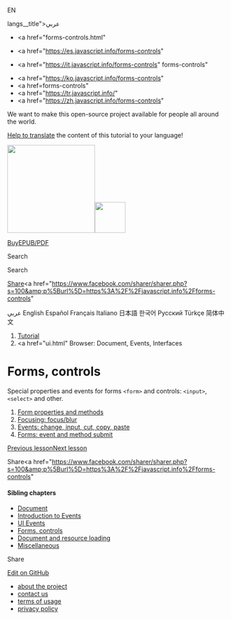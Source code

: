 EN

langs\_\_title">عربي</span></a>

- <a href="forms-controls.html"
- <a href="https://es.javascript.info/forms-controls"

- <a href="https://it.javascript.info/forms-controls"
  forms-controls"

<!-- -->

- <a href="https://ko.javascript.info/forms-controls"
- <a href=forms-controls"
- <a href="https://tr.javascript.info/"
- <a href="https://zh.javascript.info/forms-controls"

We want to make this open-source project available for people all around the world.

[Help to translate](translate.html) the content of this tutorial to your language!

<a href="index.html" class="sitetoolbar__link sitetoolbar__link_logo"><img src="img/sitetoolbar__logo_en.svg" class="sitetoolbar__logo sitetoolbar__logo_normal" width="200" /><img src="img/sitetoolbar__logo_small_en.svg" class="sitetoolbar__logo sitetoolbar__logo_small" width="70" /></a>

<a href="ebook.html" class="buy-book-button"><span class="buy-book-button__extra-text">Buy</span>EPUB/PDF</a>

Search

Search

<a href="tutorial/map.html" class="map">

<span class="share-icons__title">Share</span><a href="https://twitter.com/share?url=https%3A%2F%2Fjavascript.info%2Fforms-controls" class="share share_tw"></a><a href="https://www.facebook.com/sharer/sharer.php?s=100&amp;p%5Burl%5D=https%3A%2F%2Fjavascript.info%2Fforms-controls" </a>

عربي English Español Français Italiano 日本語 한국어 Русский Türkçe 简体中文

1.  <a href="index.html" class="breadcrumbs__link"><span class="breadcrumbs__hidden-text">Tutorial</span></a>
2.  <span id="breadcrumb-1"><a href="ui.html" Browser: Document, Events, Interfaces</span></a></span>

# Forms, controls

Special properties and events for forms `<form>` and controls: `<input>`, `<select>` and other.

1.  <a href="form-elements.html" class="lessons-list__link">Form properties and methods</a>
2.  <a href="focus-blur.html" class="lessons-list__link">Focusing: focus/blur</a>
3.  <a href="events-change-input.html" class="lessons-list__link">Events: change, input, cut, copy, paste</a>
4.  <a href="forms-submit.html" class="lessons-list__link">Forms: event and method submit</a>

<a href="onscroll.html" class="page__nav page__nav_prev"><span class="page__nav-text"><span class="page__nav-text-shortcut"></span></span><span class="page__nav-text-alternate">Previous lesson</span></a><a href="form-elements.html" class="page__nav page__nav_next"><span class="page__nav-text"><span class="page__nav-text-shortcut"></span></span><span class="page__nav-text-alternate">Next lesson</span></a>

<span class="share-icons__title">Share</span><a href="https://twitter.com/share?url=https%3A%2F%2Fjavascript.info%2Fforms-controls" class="share share_tw"></a><a href="https://www.facebook.com/sharer/sharer.php?s=100&amp;p%5Burl%5D=https%3A%2F%2Fjavascript.info%2Fforms-controls" </a>

<a href="tutorial/map.html" class="map">

<a href="tutorial/map.html" class="map"></a>

#### Sibling chapters

- <a href="document.html" class="sidebar__link">Document</a>
- <a href="events.html" class="sidebar__link">Introduction to Events</a>
- <a href="event-details.html" class="sidebar__link">UI Events</a>
- <a href="forms-controls.html" class="sidebar__link">Forms, controls</a>
- <a href="loading.html" class="sidebar__link">Document and resource loading</a>
- <a href="ui-misc.html" class="sidebar__link">Miscellaneous</a>

Share

<a href="https://twitter.com/share?url=https%3A%2F%2Fjavascript.info%2Fforms-controls" class="share share_tw sidebar__share"></a><a href="https://www.facebook.com/sharer/sharer.php?s=100&amp;p%5Burl%5D=https%3A%2F%2Fjavascript.info%2Fforms-controls" class="share share_fb sidebar__share"></a>

<a href="https://github.com/javascript-tutorial/en.javascript.info/blob/master/2-ui/4-forms-controls" class="sidebar__link">Edit on GitHub</a>

- <a href="about.html" class="page-footer__link">about the project</a>
- <a href="about.html#contact-us" class="page-footer__link">contact us</a>
- <a href="terms.html" class="page-footer__link">terms of usage</a>
- <a href="privacy.html" class="page-footer__link">privacy policy</a>
